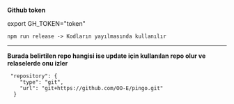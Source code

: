 **Github token**

export GH_TOKEN="token"

```
npm run release -> Kodların yayılmasında kullanılır
```

---

**Burada belirtilen repo hangisi ise update için kullanılan repo olur ve relaselerde onu izler**

```
 "repository": {
    "type": "git",
    "url": "git+https://github.com/OO-E/pingo.git"
  }
```



